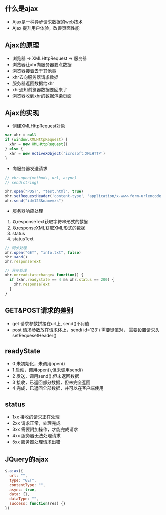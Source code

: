 ## 什么是ajax
- Ajax是一种异步请求数据的web技术
- Ajax 提升用户体验，改善页面性能

## Ajax的原理
- 浏览器 -> XMLHttpRequest -> 服务器
- 浏览器让xhr向服务器要点数据
- 浏览器接着去干其他事
- xhr去向服务器请求数据
- 服务器返回数据给xhr
- xhr通知浏览器数据要回来了
- 浏览器收到xhr的数据渲染页面

## Ajax的实现
- 创建XMLHttpRequest对象
```js
var xhr = null
if (window.XMLHttpRequest) {
  xhr = new XMLHttpRequest()
} else {
  xhr = new ActiveXObject('icrosoft.XMLHTTP')
}

```

- 向服务器发送请求
```js
// xhr.open(methods, url, async)
// send(string)

xhr.open("POST", "test.html", true)
xhr.setRequestHeader('content-type', 'application/x-www-form-urlencode')
xhr.send("id=123&name=zs")

```

- 服务器响应处理

1. 以responseText获取字符串形式的数据
2. 以responseXML获取XML形式的数据
3. status
4. statusText

```js
// 同步处理
xhr.open("GET", "info.txt", false)
xhr.send()
xhr.responseText

// 异步处理
xhr.onreadstatechange= function() {
  if (xhr.readystate == 4 && xhr.status == 200) {
    xhr.responseText
  }
}

```

## GET&POST请求的差别
- get 请求参数拼接在url上, send()不用值
- post 请求参数放在请求体上，send('id=123') 需要键值对， 需要设置请求头 setRequesetHeader() 


## readyState
- 0 未初始化，未调用open()
- 1 启动，调用open(),但未调用send()
- 2 发送，调用send(),但未返回数据
- 3 接收，已返回部分数据，但未完全返回
- 4 完成，已返回全部数据，并可以在客户端使用

## status
- 1xx  接收的请求正在处理
- 2xx  请求正常，处理完成
- 3xx  需要附加操作，才能完成请求
- 4xx  服务器无法处理请求
- 5xx  服务器处理请求出错

## JQuery的ajax
```js
$.ajax({
  url: "",
  type: "GET",
  contentType: "",
  async: true,
  data: {},
  dataType: "",
  success: function(res) {}
})

```
